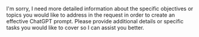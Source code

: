 I'm sorry, I need more detailed information about the specific objectives or topics you would like to address in the request in order to create an effective ChatGPT prompt. Please provide additional details or specific tasks you would like to cover so I can assist you better.